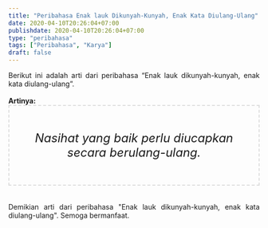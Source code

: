 ```yaml
---
title: "Peribahasa Enak lauk Dikunyah-Kunyah, Enak Kata Diulang-Ulang"
date: 2020-04-10T20:26:04+07:00
publishdate: 2020-04-10T20:26:04+07:00
type: "peribahasa"
tags: ["Peribahasa", "Karya"]
draft: false
---
```


<div dir="ltr" style="text-align: left;" trbidi="on"><div style="text-align: justify;">Berikut ini adalah arti dari peribahasa “Enak lauk dikunyah-kunyah, enak kata diulang-ulang”.</div><br /><div style="text-align: justify;"><b>Artinya:</b></div><div style="border: 2px dashed #ddd; font-size: 24px; height: auto; margin: 0 auto; padding: 50px; text-align: center; width: auto;"><i>Nasihat yang baik perlu diucapkan secara berulang-ulang.</i></div><br /><br /><div style="text-align: justify;">Demikian arti dari peribahasa "Enak lauk dikunyah-kunyah, enak kata diulang-ulang". Semoga bermanfaat.</div></div>
